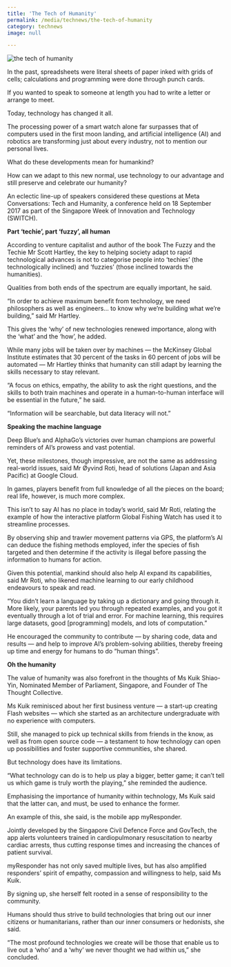 ```yaml
---
title: 'The Tech of Humanity'
permalink: /media/technews/the-tech-of-humanity
category: technews
image: null

---
```



![the tech of humanity](/images/technews/the-tech-of-humanity-part-1.jpg)

In the past, spreadsheets were literal sheets of paper inked with grids of cells; calculations and programming were done through punch cards.

If you wanted to speak to someone at length you had to write a letter or arrange to meet.

Today, technology has changed it all.

The processing power of a smart watch alone far surpasses that of computers used in the first moon landing, and artificial intelligence (AI) and robotics are transforming just about every industry, not to mention our personal lives.

What do these developments mean for humankind?

How can we adapt to this new normal, use technology to our advantage and still preserve and celebrate our humanity?

An eclectic line-up of speakers considered these questions at Meta Conversations: Tech and Humanity, a conference held on 18 September 2017 as part of the Singapore Week of Innovation and Technology (SWITCH).


**Part ‘techie’, part ‘fuzzy’, all human**

According to venture capitalist and author of the book The Fuzzy and the Techie Mr Scott Hartley, the key to helping society adapt to rapid technological advances is not to categorise people into ‘techies’ (the technologically inclined) and ‘fuzzies’ (those inclined towards the humanities).

Qualities from both ends of the spectrum are equally important, he said.

“In order to achieve maximum benefit from technology, we need philosophers as well as engineers… to know why we’re building what we’re building,” said Mr Hartley.

This gives the ‘why’ of new technologies renewed importance, along with the ‘what’ and the ‘how’, he added.

While many jobs will be taken over by machines — the McKinsey Global Institute estimates that 30 percent of the tasks in 60 percent of jobs will be automated — Mr Hartley thinks that humanity can still adapt by learning the skills necessary to stay relevant.

“A focus on ethics, empathy, the ability to ask the right questions, and the skills to both train machines and operate in a human-to-human interface will be essential in the future,” he said.

“Information will be searchable, but data literacy will not.”


**Speaking the machine language**

Deep Blue’s and AlphaGo’s victories over human champions are powerful reminders of AI’s prowess and vast potential.

Yet, these milestones, though impressive, are not the same as addressing real-world issues, said Mr Øyvind Roti, head of solutions (Japan and Asia Pacific) at Google Cloud.

In games, players benefit from full knowledge of all the pieces on the board; real life, however, is much more complex.

This isn’t to say AI has no place in today’s world, said Mr Roti, relating the example of how the interactive platform Global Fishing Watch has used it to streamline processes.

By observing ship and trawler movement patterns via GPS, the platform’s AI can deduce the fishing methods employed, infer the species of fish targeted and then determine if the activity is illegal before passing the information to humans for action.

Given this potential, mankind should also help AI expand its capabilities, said Mr Roti, who likened machine learning to our early childhood endeavours to speak and read.

“You didn’t learn a language by taking up a dictionary and going through it. More likely, your parents led you through repeated examples, and you got it eventually through a lot of trial and error. For machine learning, this requires large datasets, good [programming] models, and lots of computation.”

He encouraged the community to contribute — by sharing code, data and results — and help to improve AI’s problem-solving abilities, thereby freeing up time and energy for humans to do “human things”.

**Oh the humanity**

The value of humanity was also forefront in the thoughts of Ms Kuik Shiao-Yin, Nominated Member of Parliament, Singapore, and Founder of The Thought Collective.

Ms Kuik reminisced about her first business venture — a start-up creating Flash websites — which she started as an architecture undergraduate with no experience with computers.

Still, she managed to pick up technical skills from friends in the know, as well as from open source code — a testament to how technology can open up possibilities and foster supportive communities, she shared.  

But technology does have its limitations.

“What technology can do is to help us play a bigger, better game; it can’t tell us which game is truly worth the playing,” she reminded the audience.

Emphasising the importance of humanity within technology, Ms Kuik said that the latter can, and must, be used to enhance the former.

An example of this, she said, is the mobile app myResponder.

Jointly developed by the Singapore Civil Defence Force and GovTech, the app alerts volunteers trained in cardiopulmonary resuscitation to nearby cardiac arrests, thus cutting response times and increasing the chances of patient survival.

myResponder has not only saved multiple lives, but has also amplified responders’ spirit of empathy, compassion and willingness to help, said Ms Kuik.

By signing up, she herself felt rooted in a sense of responsibility to the community.

Humans should thus strive to build technologies that bring out our inner citizens or humanitarians, rather than our inner consumers or hedonists, she said.

“The most profound technologies we create will be those that enable us to live out a ‘who’ and a ‘why’ we never thought we had within us,” she concluded.
